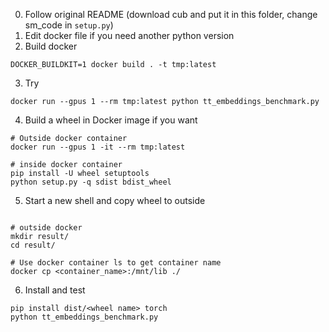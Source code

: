 
0. Follow original README (download cub and put it in this folder, change sm_code in `setup.py`)
1. Edit docker file if you need another python version
2. Build docker 
```shell
DOCKER_BUILDKIT=1 docker build . -t tmp:latest
```
3. Try
```shell
docker run --gpus 1 --rm tmp:latest python tt_embeddings_benchmark.py
```

4. Build a wheel in Docker image if you want
```shell
# Outside docker container
docker run --gpus 1 -it --rm tmp:latest

# inside docker container
pip install -U wheel setuptools
python setup.py -q sdist bdist_wheel
```

5. Start a new shell and copy wheel to outside
```shell

# outside docker 
mkdir result/
cd result/

# Use docker container ls to get container name
docker cp <container_name>:/mnt/lib ./
```
6. Install and test
```shell
pip install dist/<wheel name> torch
python tt_embeddings_benchmark.py
```
